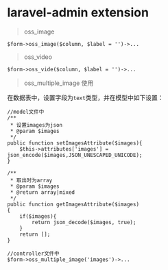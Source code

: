 laravel-admin extension
======

> oss_image
```
$form->oss_image($column, $label = '')->...
```

> oss_video
```
$form->oss_vide($column, $label = '')->...
```

> oss_multiple_image 使用

在数据表中，设置字段为<code>text</code>类型，并在模型中如下设置：

```
//model文件中
/**
 * 设置images为json
 * @param $images
 */
public function setImagesAttribute($images){
    $this->attributes['images'] = json_encode($images,JSON_UNESCAPED_UNICODE);
}

/**
 * 取出时为array
 * @param $images
 * @return array|mixed
 */
public function getImagesAttribute($images)
{
    if($images){
        return json_decode($images, true);
    }
    return [];
}

//controller文件中
$form->oss_multiple_image('images')->...
```
